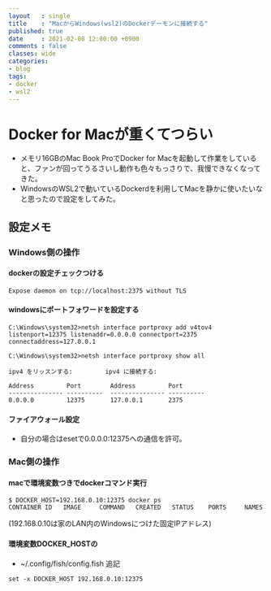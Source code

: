 ```yaml
---
layout   : single
title    : "MacからWindows(wsl2)のDockerデーモンに接続する"
published: true
date     : 2021-02-08 12:00:00 +0900
comments : false
classes: wide
categories:
- blog
tags:
- docker
- wsl2
---
```


# Docker for Macが重くてつらい

* メモリ16GBのMac Book ProでDocker for Macを起動して作業をしていると、ファンが回ってうるさいし動作も色々もっさりで、我慢できなくなってきた。
* WindowsのWSL2で動いているDockerdを利用してMacを静かに使いたいなと思ったので設定をしてみた。

## 設定メモ

### Windows側の操作

####  dockerの設定チェックつける

```
Expose daemon on tcp://localhost:2375 without TLS
```

#### windowsにポートフォワードを設定する

```
C:\Windows\system32>netsh interface portproxy add v4tov4 listenport=12375 listenaddr=0.0.0.0 connectport=2375 connectaddress=127.0.0.1

C:\Windows\system32>netsh interface portproxy show all

ipv4 をリッスンする:         ipv4 に接続する:

Address         Port        Address         Port
--------------- ----------  --------------- ----------
0.0.0.0         12375       127.0.0.1       2375

```

#### ファイアウォール設定

* 自分の場合はesetで0.0.0.0:12375への通信を許可。


### Mac側の操作

#### macで環境変数つきでdockerコマンド実行

```
$ DOCKER_HOST=192.168.0.10:12375 docker ps
CONTAINER ID   IMAGE     COMMAND   CREATED   STATUS    PORTS     NAMES
```

(192.168.0.10は家のLAN内のWindowsにつけた固定IPアドレス)


#### 環境変数DOCKER_HOSTの

* ~/.config/fish/config.fish
追記
```
set -x DOCKER_HOST 192.168.0.10:12375
```

